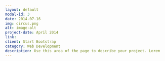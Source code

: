 ```yaml
---
layout: default
modal-id: 3
date: 2014-07-16
img: circus.png
alt: image-alt
project-date: April 2014
link:
client: Start Bootstrap
category: Web Development
description: Use this area of the page to describe your project. Lorem ipsum dolor sit amet, consectetur adipisicing elit. Mollitia neque assumenda ipsam nihil, molestias magnam, recusandae quos quis inventore quisquam velit asperiores, vitae? Reprehenderit soluta, eos quod consequuntur itaque. Nam.
---
```

